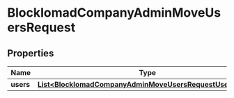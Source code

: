 

# BlockIomadCompanyAdminMoveUsersRequest


## Properties

| Name | Type | Description | Notes |
|------------ | ------------- | ------------- | -------------|
|**users** | [**List&lt;BlockIomadCompanyAdminMoveUsersRequestUsersInner&gt;**](BlockIomadCompanyAdminMoveUsersRequestUsersInner.md) |  |  |



